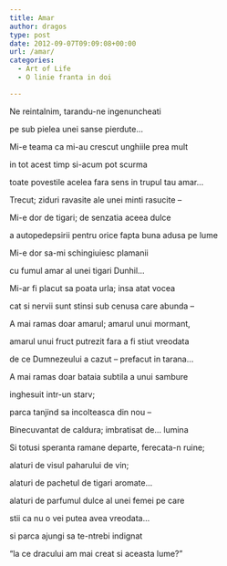 ```yaml
---
title: Amar
author: dragos
type: post
date: 2012-09-07T09:09:08+00:00
url: /amar/
categories:
  - Art of Life
  - O linie franta in doi

---
```

Ne reintalnim, tarandu-ne ingenuncheati
  
pe sub pielea unei sanse pierdute&#8230;
  
Mi-e teama ca mi-au crescut unghiile prea mult
  
in tot acest timp si-acum pot scurma
  
toate povestile acelea fara sens in trupul tau amar&#8230;
  
Trecut; ziduri ravasite ale unei minti rasucite &#8211;

<!--more-->Mi-e dor de tigari; de senzatia aceea dulce


  
a autopedepsirii pentru orice fapta buna adusa pe lume
  
Mi-e dor sa-mi schingiuiesc plamanii
  
cu fumul amar al unei tigari Dunhil&#8230;<!--more-->


  
Mi-ar fi placut sa poata urla; insa atat vocea
  
cat si nervii sunt stinsi sub cenusa care abunda &#8211;

A mai ramas doar amarul; amarul unui mormant,
  
amarul unui fruct putrezit fara a fi stiut vreodata
  
de ce Dumnezeului a cazut &#8211; prefacut in tarana&#8230;
  
A mai ramas doar bataia subtila a unui sambure
  
inghesuit intr-un starv;
  
parca tanjind sa incolteasca din nou &#8211;
  
Binecuvantat de caldura; imbratisat de&#8230; lumina

Si totusi speranta ramane departe, ferecata-n ruine;
  
alaturi de visul paharului de vin;
  
alaturi de pachetul de tigari aromate&#8230;
  
alaturi de parfumul dulce al unei femei pe care
  
stii ca nu o vei putea avea vreodata&#8230;
  
si parca ajungi sa te-ntrebi indignat
  
&#8220;la ce dracului am mai creat si aceasta lume?&#8221;